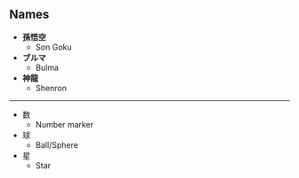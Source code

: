 ## Names
- **孫悟空**
	- Son Goku
- **ブルマ**
	- Bulma
- **神龍**
	- Shenron

---
- 数
	- Number marker
- 球
	- Ball/Sphere
- 星
	- Star